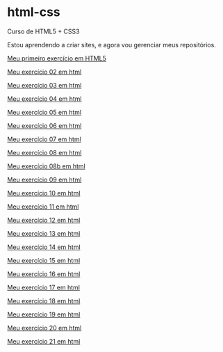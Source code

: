# html-css
 Curso de HTML5 + CSS3

Estou aprendendo a criar sites, e agora vou gerenciar meus repositórios.

<a href="https://augustomedeiros13.github.io/html-css/exercícios/ex001/">Meu primeiro exercício em HTML5</a>

<a href="https://augustomedeiros13.github.io/html-css/exercícios/ex002/">Meu exercício 02 em html</a>

<a href="https://augustomedeiros13.github.io/html-css/exercícios/ex003/">Meu exercício 03 em html</a>

<a href="https://augustomedeiros13.github.io/html-css/exercícios/ex004/">Meu exercício 04 em html</a>

<a href="https://augustomedeiros13.github.io/html-css/exercícios/ex005/">Meu exercício 05 em html</a>

<a href="https://augustomedeiros13.github.io/html-css/exercícios/ex006/">Meu exercício 06 em html</a>

<a href="https://augustomedeiros13.github.io/html-css/exercícios/ex007/">Meu exercício 07 em html</a>

<a href="https://augustomedeiros13.github.io/html-css/exercícios/ex008/">Meu exercício 08 em html</a>

<a href="https://augustomedeiros13.github.io/html-css/exercícios/ex008b/">Meu exercício 08b em html</a>

<a href="https://augustomedeiros13.github.io/html-css/exercícios/ex009/">Meu exercício 09 em html</a>

<a href="https://augustomedeiros13.github.io/html-css/exercícios/ex010/">Meu exercício 10 em html</a>

<a href="https://augustomedeiros13.github.io/html-css/exercícios/ex011/">Meu exercício 11 em html</a>

<a href="https://augustomedeiros13.github.io/html-css/exercícios/ex012/">Meu exercício 12 em html</a>

<a href="https://augustomedeiros13.github.io/html-css/exercícios/ex013/">Meu exercício 13 em html</a>

<a href="https://augustomedeiros13.github.io/html-css/exercícios/ex014/">Meu exercício 14 em html</a>

<a href="https://augustomedeiros13.github.io/html-css/exercícios/ex015/">Meu exercício 15 em html</a>

<a href="https://augustomedeiros13.github.io/html-css/exercícios/ex016/">Meu exercício 16 em html</a>

<a href="https://augustomedeiros13.github.io/html-css/exercícios/ex017/">Meu exercício 17 em html</a>

<a href="https://augustomedeiros13.github.io/html-css/exercícios/ex018/">Meu exercício 18 em html</a>

<a href="https://augustomedeiros13.github.io/html-css/exercícios/ex019/">Meu exercício 19 em html</a>

<a href="https://augustomedeiros13.github.io/html-css/exercícios/ex020/">Meu exercício 20 em html</a>

<a href="https://augustomedeiros13.github.io/html-css/exercícios/ex021/">Meu exercício 21 em html</a>